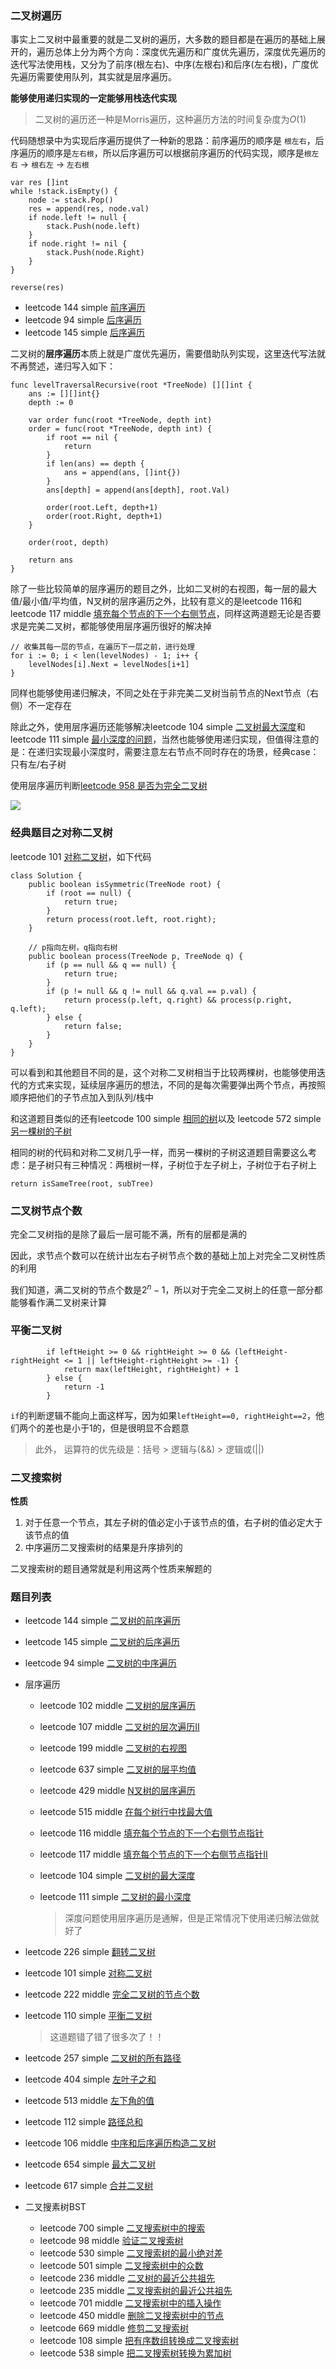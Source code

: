 ### 二叉树遍历

事实上二叉树中最重要的就是二叉树的遍历，大多数的题目都是在遍历的基础上展开的，遍历总体上分为两个方向：深度优先遍历和广度优先遍历，深度优先遍历的迭代写法使用栈，又分为了前序(根左右)、中序(左根右)和后序(左右根)，广度优先遍历需要使用队列，其实就是层序遍历。

**能够使用递归实现的一定能够用栈迭代实现**

> 二叉树的遍历还一种是Morris遍历，这种遍历方法的时间复杂度为$O(1)$

代码随想录中为实现后序遍历提供了一种新的思路：前序遍历的顺序是 `根左右`，后序遍历的顺序是`左右根`，所以后序遍历可以根据前序遍历的代码实现，顺序是`根左右` -> `根右左` -> `左右根`

```
var res []int
while !stack.isEmpty() {
    node := stack.Pop()
    res = append(res, node.val)
    if node.left != null {
        stack.Push(node.left)
    }
    if node.right != nil {
        stack.Push(node.Right)
    }
}

reverse(res)
```

- leetcode 144 simple [前序遍历](https://leetcode.cn/problems/binary-tree-preorder-traversal/)
- leetcode 94 simple [后序遍历](https://leetcode.cn/problems/binary-tree-inorder-traversal/)
- leetcode 145 simple [后序遍历](https://leetcode.cn/problems/binary-tree-postorder-traversal/)


二叉树的**层序遍历**本质上就是广度优先遍历，需要借助队列实现，这里迭代写法就不再赘述，递归写入如下：
```
func levelTraversalRecursive(root *TreeNode) [][]int {
	ans := [][]int{}
	depth := 0

	var order func(root *TreeNode, depth int)
	order = func(root *TreeNode, depth int) {
		if root == nil {
			return
		}
		if len(ans) == depth {
			ans = append(ans, []int{})
		}
		ans[depth] = append(ans[depth], root.Val)

		order(root.Left, depth+1)
		order(root.Right, depth+1)
	}

	order(root, depth)

	return ans
}
```

除了一些比较简单的层序遍历的题目之外，比如二叉树的右视图，每一层的最大值/最小值/平均值，N叉树的层序遍历之外，比较有意义的是leetcode 116和leetcode 117 middle [填充每个节点的下一个右侧节点](https://leetcode.cn/problems/populating-next-right-pointers-in-each-node-ii/submissions/)，同样这两道题无论是否要求是完美二叉树，都能够使用层序遍历很好的解决掉
```
// 收集其每一层的节点，在遍历下一层之前，进行处理
for i := 0; i < len(levelNodes) - 1; i++ {
    levelNodes[i].Next = levelNodes[i+1]
}
```
同样也能够使用递归解决，不同之处在于非完美二叉树当前节点的Next节点（右侧）不一定存在

除此之外，使用层序遍历还能够解决leetcode 104 simple [二叉树最大深度](https://leetcode.cn/problems/maximum-depth-of-binary-tree/)和 leetcode 111 simple [最小深度的问题](https://leetcode.cn/problems/minimum-depth-of-binary-tree/)，当然也能够使用递归实现，但值得注意的是：在递归实现最小深度时，需要注意左右节点不同时存在的场景，经典case：只有左/右子树

使用层序遍历判断[leetcode 958 是否为完全二叉树](https://leetcode.cn/problems/check-completeness-of-a-binary-tree/)

![](../image/tree/判断是否为完全二叉树.png)
### 经典题目之对称二叉树

leetcode 101 [对称二叉树](https://leetcode.cn/problems/symmetric-tree/)，如下代码
```
class Solution {
    public boolean isSymmetric(TreeNode root) {
        if (root == null) {
            return true;
        }
        return process(root.left, root.right);
    }

    // p指向左树，q指向右树
    public boolean process(TreeNode p, TreeNode q) {
        if (p == null && q == null) {
            return true;
        }
        if (p != null && q != null && q.val == p.val) {
            return process(p.left, q.right) && process(p.right, q.left);
        } else {
            return false;
        }
    }
}
```

可以看到和其他题目不同的是，这个对称二叉树相当于比较两棵树，也能够使用迭代的方式来实现，延续层序遍历的想法，不同的是每次需要弹出两个节点，再按照顺序把他们的子节点加入到队列/栈中

和这道题目类似的还有leetcode 100 simple [相同的树](https://leetcode.cn/problems/same-tree/)以及 leetcode 572 simple [另一棵树的子树](https://leetcode.cn/problems/subtree-of-another-tree)

相同的树的代码和对称二叉树几乎一样，而另一棵树的子树这道题目需要这么考虑：是子树只有三种情况：两根树一样，子树位于左子树上，子树位于右子树上
```
return isSameTree(root, subTree)
```

### 二叉树节点个数
完全二叉树指的是除了最后一层可能不满，所有的层都是满的

因此，求节点个数可以在统计出左右子树节点个数的基础上加上对完全二叉树性质的利用

我们知道，满二叉树的节点个数是$2^n-1$，所以对于完全二叉树上的任意一部分都能够看作满二叉树来计算

### 平衡二叉树

```
		if leftHeight >= 0 && rightHeight >= 0 && (leftHeight-rightHeight <= 1 || leftHeight-rightHeight >= -1) {
			return max(leftHeight, rightHeight) + 1
		} else {
			return -1
		}
```
`if`的判断逻辑不能向上面这样写，因为如果`leftHeight==0, rightHeight==2`，他们两个的差也是小于1的，但是很明显不合题意

> 此外， 运算符的优先级是：括号 > 逻辑与(&&) > 逻辑或(||)

### 二叉搜索树

**性质**

1. 对于任意一个节点，其左子树的值必定小于该节点的值，右子树的值必定大于该节点的值
2. 中序遍历二叉搜索树的结果是升序排列的

二叉搜索树的题目通常就是利用这两个性质来解题的




### 题目列表

- leetcode 144 simple [二叉树的前序遍历](https://leetcode.cn/problems/binary-tree-preorder-traversal/) 
- leetcode 145 simple [二叉树的后序遍历](https://leetcode.cn/problems/binary-tree-postorder-traversal/)
- leetcode 94 simple [二叉树的中序遍历](https://leetcode.cn/problems/binary-tree-inorder-traversal/)
- 层序遍历
  - leetcode 102 middle [二叉树的层序遍历](https://leetcode.cn/problems/binary-tree-level-order-traversal/)
  - leetcode 107 middle [二叉树的层次遍历II](https://leetcode.cn/problems/binary-tree-level-order-traversal-ii/)
  - leetcode 199 middle [二叉树的右视图](https://leetcode.cn/problems/binary-tree-right-side-view/)
  - leetcode 637 simple [二叉树的层平均值](https://leetcode.cn/problems/average-of-levels-in-binary-tree/)
  - leetcode 429 middle [N叉树的层序遍历](https://leetcode.cn/problems/n-ary-tree-level-order-traversal/)
  - leetcode 515 middle [在每个树行中找最大值](https://leetcode.cn/problems/find-largest-value-in-each-tree-row/)
  - leetcode 116 middle [填充每个节点的下一个右侧节点指针](https://leetcode.cn/problems/populating-next-right-pointers-in-each-node/)
  - leetcode 117 middle [填充每个节点的下一个右侧节点指针II](https://leetcode.cn/problems/populating-next-right-pointers-in-each-node-ii/)
  - leetcode 104 simple [二叉树的最大深度](https://leetcode.cn/problems/maximum-depth-of-binary-tree/)
  - leetcode 111 simple [二叉树的最小深度](https://leetcode.cn/problems/minimum-depth-of-binary-tree/)
    
    > 深度问题使用层序遍历是通解，但是正常情况下使用递归解法做就好了
  
- leetcode 226 simple [翻转二叉树](https://leetcode.cn/problems/invert-binary-tree/description/)
- leetcode 101 simple [对称二叉树](https://leetcode.cn/problems/symmetric-tree/)
- leetcode 222 middle [完全二叉树的节点个数](https://leetcode.cn/problems/count-complete-tree-nodes/)
- leetcode 110 simple [平衡二叉树](https://leetcode.cn/problems/balanced-binary-tree/)
    
    > 这道题错了错了很多次了！！
    
- leetcode 257 simple [二叉树的所有路径](https://leetcode.cn/problems/binary-tree-paths/)    
- leetcode 404 simple [左叶子之和](https://leetcode.cn/problems/sum-of-left-leaves/)
- leetcode 513 middle [左下角的值](https://leetcode.cn/problems/find-bottom-left-tree-value/)
- leetcode 112 simple [路径总和](https://leetcode.cn/problems/path-sum/)
- leetcode 106 middle [中序和后序遍历构造二叉树](https://leetcode.cn/problems/construct-binary-tree-from-inorder-and-postorder-traversal/)
- leetcode 654 simple [最大二叉树](https://leetcode.cn/problems/maximum-binary-tree/)
- leetcode 617 simple [合并二叉树](https://leetcode.cn/problems/merge-two-binary-trees/)
- 二叉搜素树BST
  - leetcode 700 simple [二叉搜索树中的搜索](https://leetcode.cn/problems/search-in-a-binary-search-tree/)
  - leetcode 98 middle [验证二叉搜索树](https://leetcode.cn/problems/validate-binary-search-tree/)
  - leetcode 530 simple [二叉搜索树的最小绝对差](https://leetcode.cn/problems/minimum-absolute-difference-in-bst/)
  - leetcode 501 simple [二叉搜索树中的众数](https://leetcode.cn/problems/find-mode-in-binary-search-tree/)
  - leetcode 236 middle [二叉树的最近公共祖先](https://leetcode.cn/problems/find-mode-in-binary-search-tree/)
  - leetcode 235 middle [二叉搜索树的最近公共祖先](https://leetcode.cn/problems/lowest-common-ancestor-of-a-binary-search-tree/)
  - leetcode 701 middle [二叉搜索树中的插入操作](https://leetcode.cn/problems/insert-into-a-binary-search-tree/)
  - leetcode 450 middle [删除二叉搜索树中的节点](https://leetcode.cn/problems/delete-node-in-a-bst/)
  - leetcode 669 middle [修剪二叉搜索树](https://leetcode.cn/problems/trim-a-binary-search-tree/)
  - leetcode 108 simple [把有序数组转换成二叉搜索树](https://leetcode.cn/problems/trim-a-binary-search-tree/)
  - leetcode 538 simple [把二叉搜索树转换为累加树](https://leetcode.cn/problems/convert-bst-to-greater-tree/)